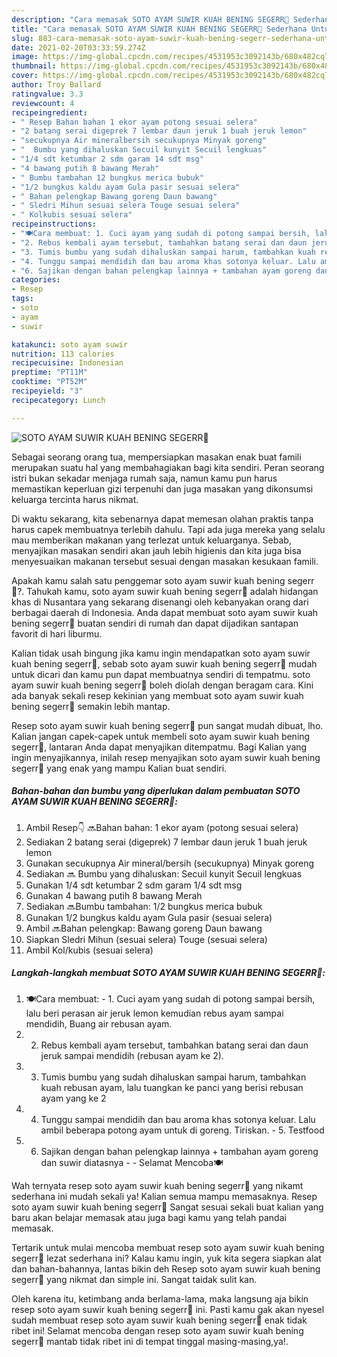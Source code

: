 ```yaml
---
description: "Cara memasak SOTO AYAM SUWIR KUAH BENING SEGERR🍲 Sederhana Untuk Jualan"
title: "Cara memasak SOTO AYAM SUWIR KUAH BENING SEGERR🍲 Sederhana Untuk Jualan"
slug: 883-cara-memasak-soto-ayam-suwir-kuah-bening-segerr-sederhana-untuk-jualan
date: 2021-02-20T03:33:59.274Z
image: https://img-global.cpcdn.com/recipes/4531953c3092143b/680x482cq70/soto-ayam-suwir-kuah-bening-segerr🍲-foto-resep-utama.jpg
thumbnail: https://img-global.cpcdn.com/recipes/4531953c3092143b/680x482cq70/soto-ayam-suwir-kuah-bening-segerr🍲-foto-resep-utama.jpg
cover: https://img-global.cpcdn.com/recipes/4531953c3092143b/680x482cq70/soto-ayam-suwir-kuah-bening-segerr🍲-foto-resep-utama.jpg
author: Troy Ballard
ratingvalue: 3.3
reviewcount: 4
recipeingredient:
- " Resep Bahan bahan 1 ekor ayam potong sesuai selera"
- "2 batang serai digeprek 7 lembar daun jeruk 1 buah jeruk lemon"
- "secukupnya Air mineralbersih secukupnya Minyak goreng"
- "  Bumbu yang dihaluskan Secuil kunyit Secuil lengkuas"
- "1/4 sdt ketumbar 2 sdm garam 14 sdt msg"
- "4 bawang putih 8 bawang Merah"
- " Bumbu tambahan 12 bungkus merica bubuk"
- "1/2 bungkus kaldu ayam Gula pasir sesuai selera"
- " Bahan pelengkap Bawang goreng Daun bawang"
- " Sledri Mihun sesuai selera Touge sesuai selera"
- " Kolkubis sesuai selera"
recipeinstructions:
- "🍽Cara membuat: 1. Cuci ayam yang sudah di potong sampai bersih, lalu beri perasan air jeruk lemon kemudian rebus ayam sampai mendidih, Buang air rebusan ayam."
- "2. Rebus kembali ayam tersebut, tambahkan batang serai dan daun jeruk sampai mendidih (rebusan ayam ke 2)."
- "3. Tumis bumbu yang sudah dihaluskan sampai harum, tambahkan kuah rebusan ayam, lalu tuangkan ke panci yang berisi rebusan ayam yang ke 2"
- "4. Tunggu sampai mendidih dan bau aroma khas sotonya keluar. Lalu ambil beberapa potong ayam untuk di goreng. Tiriskan.  5. Testfood"
- "6. Sajikan dengan bahan pelengkap lainnya + tambahan ayam goreng dan suwir diatasnya  Selamat Mencoba🍽"
categories:
- Resep
tags:
- soto
- ayam
- suwir

katakunci: soto ayam suwir 
nutrition: 113 calories
recipecuisine: Indonesian
preptime: "PT11M"
cooktime: "PT52M"
recipeyield: "3"
recipecategory: Lunch

---
```



![SOTO AYAM SUWIR KUAH BENING SEGERR🍲](https://img-global.cpcdn.com/recipes/4531953c3092143b/680x482cq70/soto-ayam-suwir-kuah-bening-segerr🍲-foto-resep-utama.jpg)

Sebagai seorang orang tua, mempersiapkan masakan enak buat famili merupakan suatu hal yang membahagiakan bagi kita sendiri. Peran seorang istri bukan sekadar menjaga rumah saja, namun kamu pun harus memastikan keperluan gizi terpenuhi dan juga masakan yang dikonsumsi keluarga tercinta harus nikmat.

Di waktu  sekarang, kita sebenarnya dapat memesan olahan praktis tanpa harus capek membuatnya terlebih dahulu. Tapi ada juga mereka yang selalu mau memberikan makanan yang terlezat untuk keluarganya. Sebab, menyajikan masakan sendiri akan jauh lebih higienis dan kita juga bisa menyesuaikan makanan tersebut sesuai dengan masakan kesukaan famili. 



Apakah kamu salah satu penggemar soto ayam suwir kuah bening segerr🍲?. Tahukah kamu, soto ayam suwir kuah bening segerr🍲 adalah hidangan khas di Nusantara yang sekarang disenangi oleh kebanyakan orang dari berbagai daerah di Indonesia. Anda dapat membuat soto ayam suwir kuah bening segerr🍲 buatan sendiri di rumah dan dapat dijadikan santapan favorit di hari liburmu.

Kalian tidak usah bingung jika kamu ingin mendapatkan soto ayam suwir kuah bening segerr🍲, sebab soto ayam suwir kuah bening segerr🍲 mudah untuk dicari dan kamu pun dapat membuatnya sendiri di tempatmu. soto ayam suwir kuah bening segerr🍲 boleh diolah dengan beragam cara. Kini ada banyak sekali resep kekinian yang membuat soto ayam suwir kuah bening segerr🍲 semakin lebih mantap.

Resep soto ayam suwir kuah bening segerr🍲 pun sangat mudah dibuat, lho. Kalian jangan capek-capek untuk membeli soto ayam suwir kuah bening segerr🍲, lantaran Anda dapat menyajikan ditempatmu. Bagi Kalian yang ingin menyajikannya, inilah resep menyajikan soto ayam suwir kuah bening segerr🍲 yang enak yang mampu Kalian buat sendiri.

<!--inarticleads1-->

##### Bahan-bahan dan bumbu yang diperlukan dalam pembuatan SOTO AYAM SUWIR KUAH BENING SEGERR🍲:

1. Ambil  Resep👇 🔜Bahan bahan: 1 ekor ayam (potong sesuai selera)
1. Sediakan 2 batang serai (digeprek) 7 lembar daun jeruk 1 buah jeruk lemon
1. Gunakan secukupnya Air mineral/bersih (secukupnya) Minyak goreng
1. Sediakan  🔜 Bumbu yang dihaluskan: Secuil kunyit Secuil lengkuas
1. Gunakan 1/4 sdt ketumbar 2 sdm garam 1/4 sdt msg
1. Gunakan 4 bawang putih 8 bawang Merah
1. Sediakan  🔜Bumbu tambahan: 1/2 bungkus merica bubuk
1. Gunakan 1/2 bungkus kaldu ayam Gula pasir (sesuai selera)
1. Ambil  🔜Bahan pelengkap: Bawang goreng Daun bawang
1. Siapkan  Sledri Mihun (sesuai selera) Touge (sesuai selera)
1. Ambil  Kol/kubis (sesuai selera)




<!--inarticleads2-->

##### Langkah-langkah membuat SOTO AYAM SUWIR KUAH BENING SEGERR🍲:

1. 🍽Cara membuat: - 1. Cuci ayam yang sudah di potong sampai bersih, lalu beri perasan air jeruk lemon kemudian rebus ayam sampai mendidih, Buang air rebusan ayam.
1. 2. Rebus kembali ayam tersebut, tambahkan batang serai dan daun jeruk sampai mendidih (rebusan ayam ke 2).
1. 3. Tumis bumbu yang sudah dihaluskan sampai harum, tambahkan kuah rebusan ayam, lalu tuangkan ke panci yang berisi rebusan ayam yang ke 2
1. 4. Tunggu sampai mendidih dan bau aroma khas sotonya keluar. Lalu ambil beberapa potong ayam untuk di goreng. Tiriskan.  - 5. Testfood
1. 6. Sajikan dengan bahan pelengkap lainnya + tambahan ayam goreng dan suwir diatasnya -  - Selamat Mencoba🍽




Wah ternyata resep soto ayam suwir kuah bening segerr🍲 yang nikamt sederhana ini mudah sekali ya! Kalian semua mampu memasaknya. Resep soto ayam suwir kuah bening segerr🍲 Sangat sesuai sekali buat kalian yang baru akan belajar memasak atau juga bagi kamu yang telah pandai memasak.

Tertarik untuk mulai mencoba membuat resep soto ayam suwir kuah bening segerr🍲 lezat sederhana ini? Kalau kamu ingin, yuk kita segera siapkan alat dan bahan-bahannya, lantas bikin deh Resep soto ayam suwir kuah bening segerr🍲 yang nikmat dan simple ini. Sangat taidak sulit kan. 

Oleh karena itu, ketimbang anda berlama-lama, maka langsung aja bikin resep soto ayam suwir kuah bening segerr🍲 ini. Pasti kamu gak akan nyesel sudah membuat resep soto ayam suwir kuah bening segerr🍲 enak tidak ribet ini! Selamat mencoba dengan resep soto ayam suwir kuah bening segerr🍲 mantab tidak ribet ini di tempat tinggal masing-masing,ya!.

